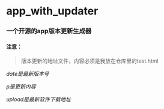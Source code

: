 # app_with_updater
### 一个开源的app版本更新生成器
#### 注意：
> 版本更新的地址文件，内容必须是我放在仓库里的test.html

*date是最新版本号*

*p是更新内容*

*upload是最新软件下载地址*

